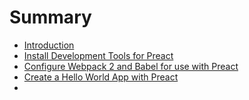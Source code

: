 # Summary

* [Introduction](./README.md)
* [Install Development Tools for Preact](./lessons/javascript-install-development-tools-for-preact.md)
* [Configure Webpack 2 and Babel for use with Preact](./lessons/react-configure-webpack-2-and-babel-for-use-with-preact.md)
* [Create a Hello World App with Preact](./lessons/react-create-a-hello-world-app-with-preact.md)
* 